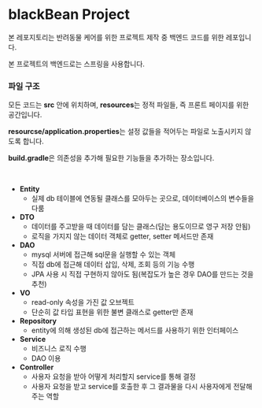 # blackBean Project

본 레포지토리는 반려동물 케어를 위한 프로젝트 제작 중 백엔드 코드를 위한 레포입니다.

본 프로젝트의 백엔드로는 스프링을 사용합니다.

### 파일 구조

모든 코드는 **src** 안에 위치하며, **resources**는 정적 파일들, 즉 프론트 페이지를 위한 공간입니다.

**resourcse/application.properties**는 설정 값들을 적어두는 파일로 노출시키지 않도록 합니다.

**build.gradle**은 의존성을 추가해 필요한 기능들을 추가하는 장소입니다.

<br>

- **Entity**
    - 실제 db 테이블에 연동될 클래스를 모아두는 곳으로, 데이터베이스의 변수들을 다룸
- **DTO**
    - 데이터를 주고받을 때 데이터를 담는 클래스(담는 용도이므로 영구 저장 안됨)
    - 로직을 가지지 않는 데이터 객체로 getter, setter 메서드만 존재
- **DAO**
    - mysql 서버에 접근해 sql문을 실행할 수 있는 객체
    - 직접 db에 접근해 데이터 삽입, 삭제, 조회 등의 기능 수행
    - JPA 사용 시 직접 구현하지 않아도 됨(복잡도가 높은 경우 DAO를 만드는 것을 추천)
- **VO**
    - read-only 속성을 가진 값 오브젝트
    - 단순히 값 타입 표현을 위한 불변 클래스로 getter만 존재
- **Repository**
    - entity에 의해 생성된 db에 접근하는 메서드를 사용하기 위한 인터페이스
- **Service**
    - 비즈니스 로직 수행
    - DAO 이용
- **Controller**
    - 사용자 요청을 받아 어떻게 처리할지 service를 통해 결정
    - 사용자 요청을 받고 service를 호출한 후 그 결과물을 다시 사용자에게 전달해주는 역할
